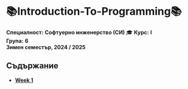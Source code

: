 # 📚Introduction-To-Programming📚
**Специалност:** **Софтуерно инженерство (СИ)** 🎓
**Курс:** **I**  
**Група:** **6**  
**Зимен семестър, 2024 / 2025**
## Съдържание
- [**Week 1**](https://github.com/cathy-09/Introduction-To-Programming/tree/main/Week%201)
